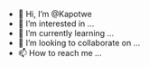 - 👋 Hi, I’m @Kapotwe
- 👀 I’m interested in ...
- 🌱 I’m currently learning ...
- 💞️ I’m looking to collaborate on ...
- 📫 How to reach me ...

<!---
Kapotwe/Kapotwe is a ✨ special ✨ repository because its `README.md` (this file) appears on your GitHub profile.
You can click the Preview link to take a look at your changes.
--->
